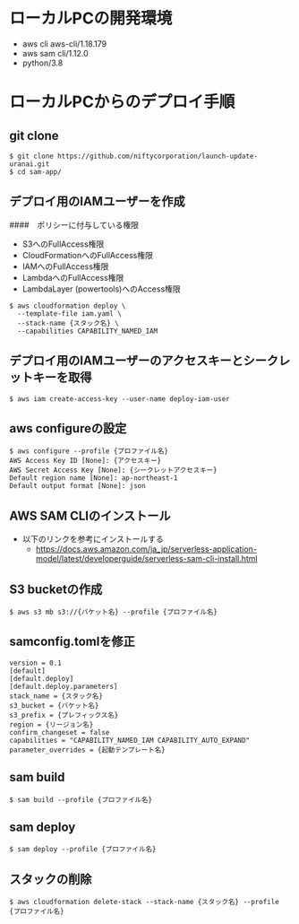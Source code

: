 # ローカルPCの開発環境
- aws cli aws-cli/1.18.179
- aws sam cli/1.12.0
- python/3.8

# ローカルPCからのデプロイ手順

## git clone

```
$ git clone https://github.com/niftycorporation/launch-update-uranai.git
$ cd sam-app/
```

## デプロイ用のIAMユーザーを作成
####　ポリシーに付与している権限
- S3へのFullAccess権限
- CloudFormationへのFullAccess権限
- IAMへのFullAccess権限
- LambdaへのFullAccess権限
- LambdaLayer (powertools)へのAccess権限

```
$ aws cloudformation deploy \
  --template-file iam.yaml \
  --stack-name {スタック名} \ 
  --capabilities CAPABILITY_NAMED_IAM 
```

## デプロイ用のIAMユーザーのアクセスキーとシークレットキーを取得

```
$ aws iam create-access-key --user-name deploy-iam-user
```

## aws configureの設定

```
$ aws configure --profile {プロファイル名}
AWS Access Key ID [None]: {アクセスキー}
AWS Secret Access Key [None]: {シークレットアクセスキー}
Default region name [None]: ap-northeast-1
Default output format [None]: json
```

## AWS SAM CLIのインストール
- 以下のリンクを参考にインストールする
  - https://docs.aws.amazon.com/ja_jp/serverless-application-model/latest/developerguide/serverless-sam-cli-install.html

## S3 bucketの作成

```
$ aws s3 mb s3://{バケット名} --profile {プロファイル名}
```

## samconfig.tomlを修正

```
version = 0.1
[default]
[default.deploy]
[default.deploy.parameters]
stack_name = {スタック名}
s3_bucket = {バケット名}
s3_prefix = {プレフィックス名}
region = {リージョン名}
confirm_changeset = false
capabilities = "CAPABILITY_NAMED_IAM CAPABILITY_AUTO_EXPAND"
parameter_overrides = {起動テンプレート名}
```

## sam build

```
$ sam build --profile {プロファイル名}
```

## sam deploy

```
$ sam deploy --profile {プロファイル名}
```

## スタックの削除

```
$ aws cloudformation delete-stack --stack-name {スタック名} --profile {プロファイル名}
```